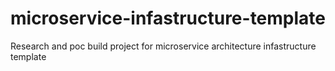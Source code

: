 # microservice-infastructure-template
Research and poc build project for microservice architecture infastructure template
